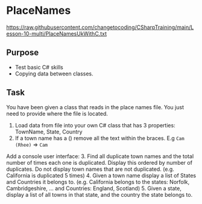 # PlaceNames

https://raw.githubusercontent.com/changetocoding/CSharpTraining/main/Lesson-10-multi/PlaceNamesUkWithC.txt

## Purpose
- Test basic C# skills
- Copying data between classes.

## Task
You have been given a class that reads in the place names file. You just need to provide where the file is located.

1. Load data from file into your own C# class that has 3 properties: TownName, State, Country
2. If a town name has a () remove all the text within the braces. E.g `Cam (Rhee)` => `Cam`

Add a console user interface:
3. Find all duplicate town names and the total number of times each one is duplicated. Display this ordered by number of duplicates. Do not display town names that are not duplicated. (e.g. California is duplicated 5 times)
4. Given a town name display a list of States and Countries it belongs to. (e.g. California belongs to the states: Norfolk, Cambridgeshire, ... and Countries: England, Scotland)
5. Given a state, display a list of all towns in that state, and the country the state belongs to.
